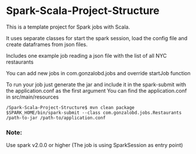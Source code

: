 # Spark-Scala-Project-Structure

This is a template project for Spark jobs with Scala.

It uses separate classes for start the spark session, load the config file and create dataframes from json files.

Includes one example job reading a json file with the list of all NYC restaurants

You can add new jobs in com.gonzalobd.jobs and override startJob function

To run your job just generate the jar and include it in the spark-submit with the application.conf as the first argument
You can find the application.conf in src/main/resources

```
/Spark-Scala-Project-Structure$ mvn clean package
$SPARK_HOME/bin/spark-submit --class com.gonzalobd.jobs.Restaurants /path-to-jar /path-to/application.conf 
 ```

### Note: 
Use spark v2.0.0 or higher (The job is using SparkSession as entry point)